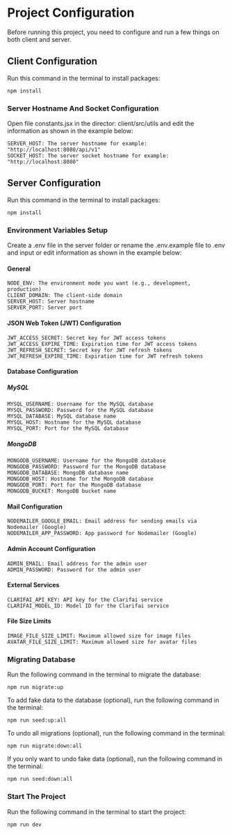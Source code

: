 # Project Configuration

Before running this project, you need to configure and run a few things on both client and server.

## Client Configuration

Run this command in the terminal to install packages:
```
npm install
```

### Server Hostname And Socket Configuration

Open file constants.jsx in the director: client/src/utils and edit the information as shown in the example below:

```
SERVER_HOST: The server hostname for example: "http://localhost:8080/api/v1"
SOCKET_HOST: The server socket hostname for example: "http://localhost:8080"
```

## Server Configuration

Run this command in the terminal to install packages:
```
npm install
```

### Environment Variables Setup

Create a .env file in the server folder or rename the .env.example file to .env and input or edit information as shown in the example below:

#### General
```
NODE_ENV: The environment mode you want (e.g., development, production)
CLIENT_DOMAIN: The client-side domain
SERVER_HOST: Server hostname
SERVER_PORT: Server port
```

#### JSON Web Token (JWT) Configuration
```
JWT_ACCESS_SECRET: Secret key for JWT access tokens
JWT_ACCESS_EXPIRE_TIME: Expiration time for JWT access tokens
JWT_REFRESH_SECRET: Secret key for JWT refresh tokens
JWT_REFRESH_EXPIRE_TIME: Expiration time for JWT refresh tokens
```

#### Database Configuration

##### MySQL
```
MYSQL_USERNAME: Username for the MySQL database
MYSQL_PASSWORD: Password for the MySQL database
MYSQL_DATABASE: MySQL database name
MYSQL_HOST: Hostname for the MySQL database
MYSQL_PORT: Port for the MySQL database
```
##### MongoDB
```
MONGODB_USERNAME: Username for the MongoDB database
MONGODB_PASSWORD: Password for the MongoDB database
MONGODB_DATABASE: MongoDB database name
MONGODB_HOST: Hostname for the MongoDB database
MONGODB_PORT: Port for the MongoDB database
MONGODB_BUCKET: MongoDB bucket name
```

#### Mail Configuration
```
NODEMAILER_GOOGLE_EMAIL: Email address for sending emails via Nodemailer (Google)
NODEMAILER_APP_PASSWORD: App password for Nodemailer (Google)
```

#### Admin Account Configuration
```
ADMIN_EMAIL: Email address for the admin user
ADMIN_PASSWORD: Password for the admin user
```

#### External Services
```
CLARIFAI_API_KEY: API key for the Clarifai service
CLARIFAI_MODEL_ID: Model ID for the Clarifai service
```
#### File Size Limits
```
IMAGE_FILE_SIZE_LIMIT: Maximum allowed size for image files
AVATAR_FILE_SIZE_LIMIT: Maximum allowed size for avatar files
```

### Migrating Database

Run the following command in the terminal to migrate the database:
```
npm run migrate:up
```
To add fake data to the database (optional), run the following command in the terminal:
```
npm run seed:up:all
```
To undo all migrations (optional), run the following command in the terminal:
```
npm run migrate:down:all
```
If you only want to undo fake data (optional), run the following command in the terminal:
```
npm run seed:down:all
```
### Start The Project

Run the following command in the terminal to start the project:
```
npm run dev
```
